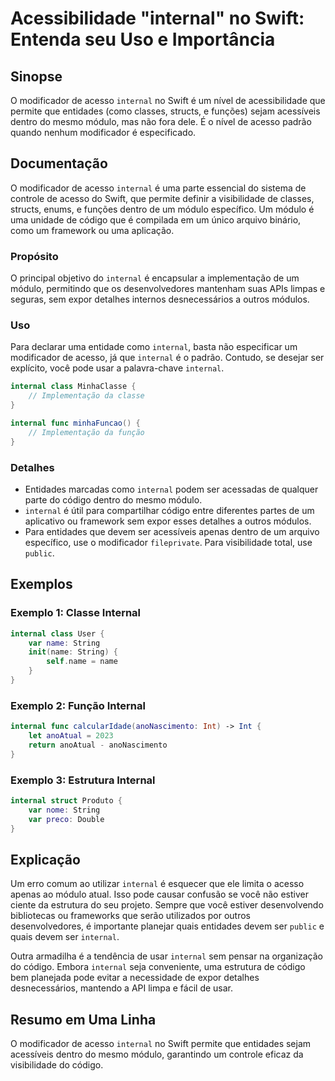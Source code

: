 <!--
Meta Description: # Acessibilidade "internal" no Swift: Entenda seu Uso e Importância ## Sinopse O modificador de acesso `internal` no Swift é um nível de acessibilidad...
Meta Keywords: internal, que, swift, acesso, módulo
-->

# Acessibilidade "internal" no Swift: Entenda seu Uso e Importância

## Sinopse
O modificador de acesso `internal` no Swift é um nível de acessibilidade que permite que entidades (como classes, structs, e funções) sejam acessíveis dentro do mesmo módulo, mas não fora dele. É o nível de acesso padrão quando nenhum modificador é especificado.

## Documentação
O modificador de acesso `internal` é uma parte essencial do sistema de controle de acesso do Swift, que permite definir a visibilidade de classes, structs, enums, e funções dentro de um módulo específico. Um módulo é uma unidade de código que é compilada em um único arquivo binário, como um framework ou uma aplicação.

### Propósito
O principal objetivo do `internal` é encapsular a implementação de um módulo, permitindo que os desenvolvedores mantenham suas APIs limpas e seguras, sem expor detalhes internos desnecessários a outros módulos.

### Uso
Para declarar uma entidade como `internal`, basta não especificar um modificador de acesso, já que `internal` é o padrão. Contudo, se desejar ser explícito, você pode usar a palavra-chave `internal`.

```swift
internal class MinhaClasse {
    // Implementação da classe
}

internal func minhaFuncao() {
    // Implementação da função
}
```

### Detalhes
- Entidades marcadas como `internal` podem ser acessadas de qualquer parte do código dentro do mesmo módulo.
- `internal` é útil para compartilhar código entre diferentes partes de um aplicativo ou framework sem expor esses detalhes a outros módulos.
- Para entidades que devem ser acessíveis apenas dentro de um arquivo específico, use o modificador `fileprivate`. Para visibilidade total, use `public`.

## Exemplos
### Exemplo 1: Classe Internal
```swift
internal class User {
    var name: String
    init(name: String) {
        self.name = name
    }
}
```

### Exemplo 2: Função Internal
```swift
internal func calcularIdade(anoNascimento: Int) -> Int {
    let anoAtual = 2023
    return anoAtual - anoNascimento
}
```

### Exemplo 3: Estrutura Internal
```swift
internal struct Produto {
    var nome: String
    var preco: Double
}
```

## Explicação
Um erro comum ao utilizar `internal` é esquecer que ele limita o acesso apenas ao módulo atual. Isso pode causar confusão se você não estiver ciente da estrutura do seu projeto. Sempre que você estiver desenvolvendo bibliotecas ou frameworks que serão utilizados por outros desenvolvedores, é importante planejar quais entidades devem ser `public` e quais devem ser `internal`. 

Outra armadilha é a tendência de usar `internal` sem pensar na organização do código. Embora `internal` seja conveniente, uma estrutura de código bem planejada pode evitar a necessidade de expor detalhes desnecessários, mantendo a API limpa e fácil de usar.

## Resumo em Uma Linha
O modificador de acesso `internal` no Swift permite que entidades sejam acessíveis dentro do mesmo módulo, garantindo um controle eficaz da visibilidade do código.
